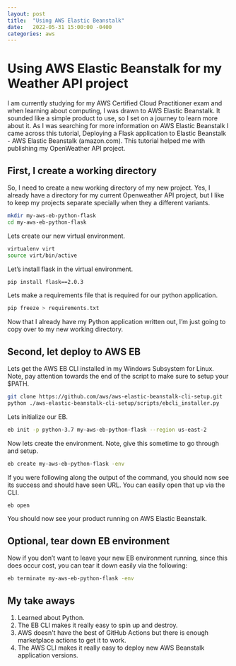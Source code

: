 ```yaml
---
layout: post
title:  "Using AWS Elastic Beanstalk"
date:   2022-05-31 15:00:00 -0400
categories: aws
---
```


# Using AWS Elastic Beanstalk for my Weather API project

I am currently studying for my AWS Certified Cloud Practitioner exam and when learning about computing, I was drawn to AWS Elastic Beanstalk. It sounded like a simple product to use, so I set on a journey to learn more about it. As I was searching for more information on AWS Elastic Beanstalk I came across this tutorial, Deploying a Flask application to Elastic Beanstalk - AWS Elastic Beanstalk (amazon.com). This tutorial helped me with publishing my OpenWeather API project. 

## First, I create a working directory

So, I need to create a new working directory of my new project. Yes, I already have a directory for my current Openweather API project, but I like to keep my projects separate specially when they a different variants. 

```bash
mkdir my-aws-eb-python-flask
cd my-aws-eb-python-flask
```

Lets create our new virtual environment.

```bash
virtualenv virt
source virt/bin/active
```

Let’s install flask in the virtual environment.

```bash
pip install flask==2.0.3
```

Lets make a requirements file that is required for our python application.

```bash
pip freeze > requirements.txt
```

Now that I already have my Python application written out, I’m just going to copy over to my new working directory. 

## Second, let deploy to AWS EB

Lets get the AWS EB CLI installed in my Windows Subsystem for Linux. Note, pay attention towards the end of the script to make sure to setup your $PATH.

```bash
git clone https://github.com/aws/aws-elastic-beanstalk-cli-setup.git
python ./aws-elastic-beanstalk-cli-setup/scripts/ebcli_installer.py
```

Lets initialize our EB. 

```bash
eb init -p python-3.7 my-aws-eb-python-flask --region us-east-2
```

Now lets create the environment. Note, give this sometime to go through and setup. 

```bash
eb create my-aws-eb-python-flask -env
```

If you were following along the output of the command, you should now see its success and should have seen URL. You can easily open that up via the CLI.

```bash
eb open
```

You should now see your product running on AWS Elastic Beanstalk. 

## Optional, tear down EB environment

Now if you don’t want to leave your new EB environment running, since this does occur cost, you can tear it down easily via the following:

```bash
eb terminate my-aws-eb-python-flask -env
```

## My take aways

1.	Learned about Python.
2.	The EB CLI makes it really easy to spin up and destroy.
3.	AWS doesn't have the best of GitHub Actions but there is enough marketplace actions to get it to work.
4.	The AWS CLI makes it really easy to deploy new AWS Beanstalk application versions.
 